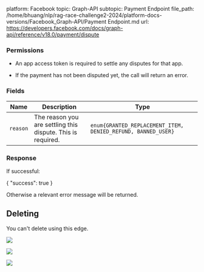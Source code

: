 platform: Facebook
topic: Graph-API
subtopic: Payment Endpoint
file_path: /home/bhuang/nlp/rag-race-challenge2-2024/platform-docs-versions/Facebook_Graph-API/Payment Endpoint.md
url: https://developers.facebook.com/docs/graph-api/reference/v18.0/payment/dispute

### Permissions

* An app access token is required to settle any disputes for that app.
    
* If the payment has not been disputed yet, the call will return an error.
    

### Fields

| Name | Description | Type |
| --- | --- | --- |
| `reason` | The reason you are settling this dispute. This is required. | `enum{GRANTED_REPLACEMENT_ITEM, DENIED_REFUND, BANNED_USER}` |

### Response

If successful:

{
  "success": true
}

Otherwise a relevant error message will be returned.

## Deleting

You can't delete using this edge.

![](https://www.facebook.com/tr?id=675141479195042&ev=PageView&noscript=1)

![](https://www.facebook.com/tr?id=574561515946252&ev=PageView&noscript=1)

![](https://www.facebook.com/tr?id=1754628768090156&ev=PageView&noscript=1)